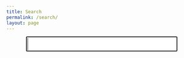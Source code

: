 ```yaml
---
title: Search
permalink: /search/
layout: page
---
```


<!-- general page style -->
<style type="text/css" media="screen">
  .container {
    margin: 10px auto;
    max-width: 600px;
  }
  input {
    font-size: 30px;
    display: block;
    margin: auto;
    width: 400px
  }
  h1 {
    margin: 30px 0;
    font-size: 4em;
    line-height: 1;
    letter-spacing: -1px;
    text-align: center;
  }
</style>

<!-- search style -->
<style>
    #lunrsearchresults {padding-top: 0.2rem;}
    .lunrsearchresult {
        list-style-type: none;
        padding-bottom: 1rem;
    }
    .lunrsearchresult .title {color: #2a7ae2;}
    .lunrsearchresult .url {color: silver;}
    .lunrsearchresult a {display: block; color: black;}
    .lunrsearchresult a:hover, .lunrsearchresult a:focus {text-decoration: none;}
    .lunrsearchresult a:hover .title {text-decoration: underline;}
</style>

<!-- HTML search field -->
<form id="searchform">
  <p><input type="text" id="search-input" class="form-control" name="q" maxlength="255" value="" autofocus /></p>
</form>
  <div id="lunrsearchresults"><ul></ul></div>

<!-- Grab search-script.js -->
<script src="https://unpkg.com/simple-jekyll-search@latest/dest/simple-jekyll-search.min.js" type="text/javascript"></script>

<!-- Configuration -->
<script>
var sjs = SimpleJekyllSearch({
  searchInput: document.getElementById('searchform'),
  resultsContainer: document.getElementById('lunrsearchresults'),
  json: '/assets/js/posts.json',
  searchResultTemplate: "<li class='lunrsearchresult'><a href='{url}'>" +
    "<span class='title'>{title}</span><br />" + 
    "<span class='url'>{date} - {tags}</span><br />" +
    "<span class='body'>{title}</span><br />" +
    "<span class='url'>{url}</span></a></li>"
})

    window.addEventListener('load', function() {
        var searchParam = new URLSearchParams(window.location.search).get("q")
        if (searchParam != null) {
            document.getElementById('search-input').value = searchParam
            sjs.search(searchParam)
        } 
    
          document.getElementById('search-input').placeholder = "Type your search here..."
    }, false);
</script>
